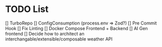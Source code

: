 # TODO List

[] TurboRepo
[] ConfigConsumption (process.env => Zod?)
[] Pre Commit Hook
[] Fix Linting
[] Docker Compose Frontend + Backend
[] AI Gen frontend
[] Decide how to architect an interchangable/extensible/composable weather API